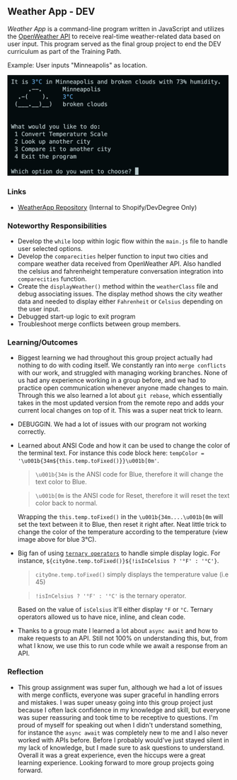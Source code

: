 ## Weather App - DEV
*Weather App* is a command-line program written in JavaScript and utilizes the [OpenWeather API](https://openweathermap.org/api) to receive real-time weather-related data based on user input. This program served as the final group project to end the DEV curriculum as part of the Training Path.

Example: User inputs "Minneapolis" as location.

<img src="weather_app.png" width=500>

### Links
- [WeatherApp Repository](https://github.com/DevDegree/weather-app) (Internal to Shopify/DevDegree Only)

### Noteworthy Responsibilities
- Develop the `while` loop within logic flow within the `main.js` file to handle user selected options.
- Develop the `comparecities` helper function to input two cities and compare weather data received from OpenWeather API. Also handled the celsius and fahrenheight temperature conversation integration into `comparecities` function.
- Create the `displayWeather()` method within the `weatherClass` file and debug associating issues. The display method shows the city weather data and needed to display either `Fahrenheit` or `Celsius` depending on the user input.
- Debugged start-up logic to exit program
- Troubleshoot merge conflicts between group members.

### Learning/Outcomes
- Biggest learning we had throughout this group project actually had nothing to do with coding itself. We constantly ran into `merge conflicts` with our work, and struggled with managing working branches. None of us had any experience working in a group before, and we had to practice open communication whenever anyone made changes to main. Through this we also learned a lot about `git rebase`, which essentially takes in the most updated version from the remote repo and adds your current local changes on top of it. This was a super neat trick to learn.
- DEBUGGIN. We had a lot of issues with our program not working correctly.
- Learned about ANSI Code and how it can be used to change the color of the terminal text. For instance this code block here: `tempColor = '\u001b{34m${this.temp.toFixed()}}\u001b[0m'`.
  >`\u001b{34m` is the ANSI code for Blue, therefore it will change the text color to Blue.

  >`\u001b[0m` is the ANSI code for Reset, therefore it will reset the text color back to normal.

  Wrapping the `this.temp.toFixed()` in the `\u001b{34m....\u001b[0m` will set the text between it to Blue, then reset it right after. Neat little trick to change the color of the temperature according to the temperature (view image above for blue 3&deg;C).
- Big fan of using [`ternary operators`](https://developer.mozilla.org/en-US/docs/Web/JavaScript/Reference/Operators/Conditional_Operator) to handle simple display logic. For instance, `${cityOne.temp.toFixed()}${!isInCelsius ? '°F' : '°C'}`.
  > `cityOne.temp.toFixed()` simply displays the temperature value (i.e 45)

  > `!isInCelsius ? '°F' : '°C'` is the ternary operator.

  Based on the value of `isCelsius` it'll either display `°F` or `°C`. Ternary operators allowed us to have nice, inline, and clean code.

- Thanks to a group mate I learned a lot about `async await` and how to make requests to an API. Still not 100% on understanding this, but, from what I know, we use this to run code while we await a response from an API.

### Reflection
- This group assignment was super fun, although we had a lot of issues with merge conflicts, everyone was super graceful in handling errors and mistakes. I was super uneasy going into this group project just because I often lack confidence in my knowledge and skill, but everyone was super reassuring and took time to be receptive to questions. I'm proud of myself for speaking out when I didn't understand something, for instance the `async await` was completely new to me and I also never worked with APIs before. Before I probably would've just stayed silent in my lack of knowledge, but I made sure to ask questions to understand. Overall it was a great experience, even the hiccups were a great learning experience. Looking forward to more group projects going forward.
